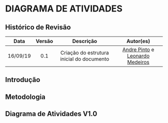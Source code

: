 # DIAGRAMA DE ATIVIDADES

## Histórico de Revisão
| Data | Versão | Descrição | Autor(es) |
| :--: | :----: | :-------: | :-------: |
| 16/09/19 | 0.1 | Criação do estrutura inicial do documento | [Andre Pinto](https://github.com/andrelucax) e  [Leonardo Medeiros](https://github.com/leomedeiros1) |

## Introdução

## Metodologia

## Diagrama de Atividades V1.0
